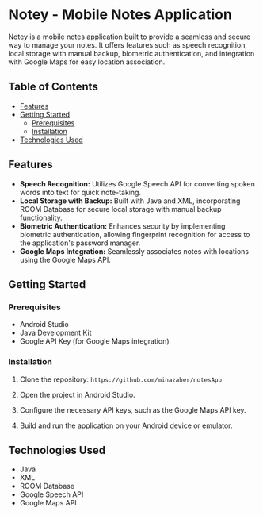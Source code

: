 
# Notey - Mobile Notes Application


Notey is a mobile notes application built to provide a seamless and secure way to manage your notes. It offers features such as speech recognition, local storage with manual backup, biometric authentication, and integration with Google Maps for easy location association.

## Table of Contents
- [Features](#features)
- [Getting Started](#getting-started)
  - [Prerequisites](#prerequisites)
  - [Installation](#installation)
- [Technologies Used](#technologies-used)

## Features

- **Speech Recognition:** Utilizes Google Speech API for converting spoken words into text for quick note-taking.
- **Local Storage with Backup:** Built with Java and XML, incorporating ROOM Database for secure local storage with manual backup functionality.
- **Biometric Authentication:** Enhances security by implementing biometric authentication, allowing fingerprint recognition for access to the application's password manager.
- **Google Maps Integration:** Seamlessly associates notes with locations using the Google Maps API.

## Getting Started

### Prerequisites

- Android Studio 
- Java Development Kit 
- Google API Key (for Google Maps integration)

### Installation

1. Clone the repository:
   ``
  https://github.com/minazaher/notesApp
   ``

2. Open the project in Android Studio.

3. Configure the necessary API keys, such as the Google Maps API key.

4. Build and run the application on your Android device or emulator.


## Technologies Used

- Java
- XML
- ROOM Database
- Google Speech API
- Google Maps API

